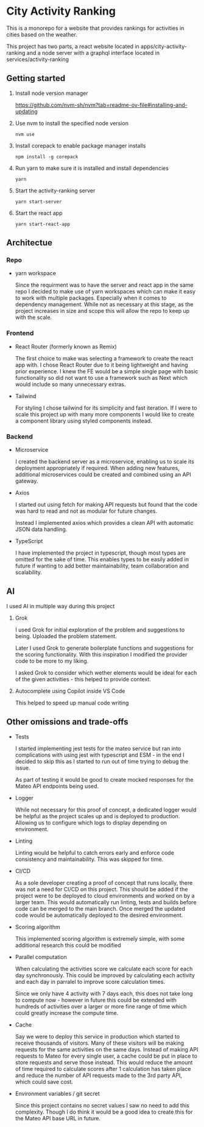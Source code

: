 # City Activity Ranking

This is a monorepo for a website that provides rankings for activities in cities based on the weather.

This project has two parts, a react website located in apps/city-activity-ranking and a node server with a graphql interface located in services/activity-ranking

## Getting started

1. Install node version manager

    https://github.com/nvm-sh/nvm?tab=readme-ov-file#installing-and-updating

2. Use nvm to install the specified node version

    `nvm use`

2. Install corepack to enable package manager installs

    `npm install -g corepack`

3. Run yarn to make sure it is installed and install dependencies

    `yarn`

4. Start the activity-ranking server

    `yarn start-server`

5. Start the react app

    `yarn start-react-app`

## Architectue

### Repo

- yarn workspace

    Since the requirment was to have the server and react app in the same repo I decided to make use of yarn workspaces which can make it easy to work with multiple packages. Especially when it comes to dependency management. While not as necessary at this stage, as the project increases in size and scope this will allow the repo to keep up with the scale.

### Frontend

- React Router (formerly known as Remix)

    The first choice to make was selecting a framework to create the react app with. I chose React Router due to it being lightweight and having prior experience. I knew the FE would be a simple single page with basic functionality so did not want to use a framework such as Next which would include so many unnecessary extras.

- Tailwind

    For styling I chose tailwind for its simplicity and fast iteration. If I were to scale this project up with many more components I would like to create a component library using styled components instead.

### Backend

- Microservice

    I created the backend server as a microservice, enabling us to scale its deployment appropriately if required. When adding new features, additional microservices could be created and combined using an API gateway. 

- Axios

    I started out using fetch for making API requests but found that the code was hard to read and not as modular for future changes.
    
    Instead I implemented axios which provides a clean API with automatic JSON data handling.

- TypeScript

    I have implemented the project in typescript, though most types are omitted for the sake of time. This enables types to be easily added in future if wanting to add better maintainability, team collaboration and scalability.

## AI

I used AI in multiple way during this project


1. Grok
    
    I used Grok for initial exploration of the problem and suggestions to being. Uploaded the problem statement.

    Later I used Grok to generate boilerplate functions and suggestions for the scoring functionality. With this inspiration I modified the provider code to be more to my liking.

    I asked Grok to consider which wether elements would be ideal for each of the given activities - this helped to provide context.

2. Autocomplete using Copilot inside VS Code

    This helped to speed up manual code writing

## Other omissions and trade-offs

- Tests

    I started implementing jest tests for the mateo service but ran into complications with using jest with typescript and ESM - in the end I decided to skip this as I started to run out of time trying to debug the issue.

    As part of testing it would be good to create mocked responses for the Mateo API endpoints being used.

- Logger

    While not necessary for this proof of concept, a dedicated logger would be helpful as the project scales up and is deployed to production. Allowing us to configure which logs to display depending on environment.

- Linting

    Linting would be helpful to catch errors early and enforce code consistency and maintainability. This was skipped for time.

- CI/CD

    As a sole developer creating a proof of concept that runs locally, there was not a need for CI/CD on this project. This should be added if the project were to be deployed to cloud environments and worked on by a larger team. This would automatically run linting, tests and builds before code can be merged to the main branch. Once merged the updated code would be automatically deployed to the desired environment.

- Scoring algorithm

    This implemented scoring algorithm is extremely simple, with some additional research this could be modified 

- Parallel computation

    When calculating the activities score we calculate each score for each day synchronously. This could be improved by calculating each activity and each day in parralel to improve score calculation times.

    Since we only have 4 activity with 7 days each, this does not take long to compute now - however in future this could be extended with hundreds of activities over a larger or more fine range of time which could greatly increase the compute time.

- Cache

    Say we were to deploy this service in production which started to receive thousands of visitors. Many of these visitors will be making requests for the same activities on the same days. Instead of making API requests to Mateo for every single user, a cache could be put in place to store requests and serve those instead. This would reduce the amount of time required to calculate scores after 1 calculation has taken place and reduce the number of API requests made to the 3rd party API, which could save cost.

- Environment variables / git secret

    Since this project contains no secret values I saw no need to add this complexity. Though I do think it would be a good idea to create this for the Mateo API base URL in future.